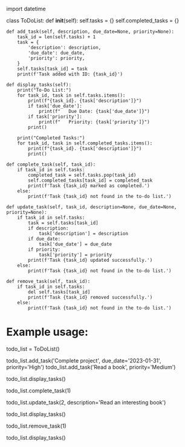 import datetime

class ToDoList:
    def __init__(self):
        self.tasks = {}
        self.completed_tasks = {}

    def add_task(self, description, due_date=None, priority=None):
        task_id = len(self.tasks) + 1
        task = {
            'description': description,
            'due_date': due_date,
            'priority': priority,
        }
        self.tasks[task_id] = task
        print(f'Task added with ID: {task_id}')

    def display_tasks(self):
        print("To-Do List:")
        for task_id, task in self.tasks.items():
            print(f"{task_id}. {task['description']}")
            if task['due_date']:
                print(f"   Due Date: {task['due_date']}")
            if task['priority']:
                print(f"   Priority: {task['priority']}")
            print()

        print("Completed Tasks:")
        for task_id, task in self.completed_tasks.items():
            print(f"{task_id}. {task['description']}")
            print()

    def complete_task(self, task_id):
        if task_id in self.tasks:
            completed_task = self.tasks.pop(task_id)
            self.completed_tasks[task_id] = completed_task
            print(f'Task {task_id} marked as completed.')
        else:
            print(f'Task {task_id} not found in the to-do list.')

    def update_task(self, task_id, description=None, due_date=None, priority=None):
        if task_id in self.tasks:
            task = self.tasks[task_id]
            if description:
                task['description'] = description
            if due_date:
                task['due_date'] = due_date
            if priority:
                task['priority'] = priority
            print(f'Task {task_id} updated successfully.')
        else:
            print(f'Task {task_id} not found in the to-do list.')

    def remove_task(self, task_id):
        if task_id in self.tasks:
            del self.tasks[task_id]
            print(f'Task {task_id} removed successfully.')
        else:
            print(f'Task {task_id} not found in the to-do list.')

# Example usage:
todo_list = ToDoList()

todo_list.add_task('Complete project', due_date='2023-01-31', priority='High')
todo_list.add_task('Read a book', priority='Medium')

todo_list.display_tasks()

todo_list.complete_task(1)

todo_list.update_task(2, description='Read an interesting book')

todo_list.display_tasks()

todo_list.remove_task(1)

todo_list.display_tasks()
